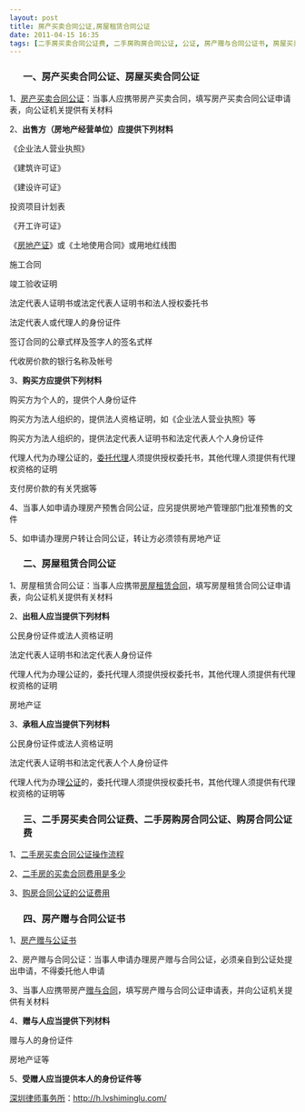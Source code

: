 ```yaml
---
layout: post
title: 房产买卖合同公证,房屋租赁合同公证
date: 2011-04-15 16:35
tags: [二手房买卖合同公证费, 二手房购房合同公证, 公证, 房产赠与合同公证书, 房屋买卖合同公证, 深圳合同纠纷律师, 购房合同公证费]
---
```

<ol>
<h3>一、房产买卖合同公证、房屋买卖合同公证</h3>
</ol>
1、<a href="http://h.lvshiminglu.com/law/711.html" target="_blank">房产买卖合同公证</a>：当事人应携带房产买卖合同，填写房产买卖合同公证申请表，向公证机关提供有关材料

2、<strong>出售方（房地产经营单位）应提供下列材料</strong>

《企业法人营业执照》

《建筑许可证》

《建设许可证》

投资项目计划表

《开工许可证》

《<a href="http://h.lvshiminglu.com/law/155.html" target="_blank">房地产证</a>》或《土地使用合同》或用地红线图

施工合同

竣工验收证明

法定代表人证明书或法定代表人证明书和法人授权委托书

法定代表人或代理人的身份证件

签订合同的公章式样及签字人的签名式样

代收房价款的银行名称及帐号

3、<strong>购买方应提供下列材料</strong>

购买方为个人的，提供个人身份证件

购买方为法人组织的，提供法人资格证明，如《企业法人营业执照》等

购买方为法人组织的，提供法定代表人证明书和法定代表人个人身份证件

代理人代为办理公证的，<a href="http://h.lvshiminglu.com/law/tag/%E5%BE%8B%E5%B8%88%E5%A7%94%E6%89%98%E4%BB%A3%E7%90%86%E5%8D%8F%E8%AE%AE" target="_blank">委托代理</a>人须提供授权委托书，其他代理人须提供有代理权资格的证明

支付房价款的有关凭据等

4、当事人如申请办理房产预售合同公证，应另提供房地产管理部门批准预售的文件

5、如申请办理房户转让合同公证，转让方必须领有房地产证
<ol>
<h3>二、房屋租赁合同公证</h3>
</ol>
1、房屋租赁合同公证：当事人应携带<a href="http://h.lvshiminglu.com/law/126.html" target="_blank">房屋租赁合同</a>，填写房屋租赁合同公证申请表，向公证机关提供有关材料

2、<strong>出租人应当提供下列材料</strong>

公民身份证件或法人资格证明

法定代表人证明书和法定代表人身份证件

代理人代为办理公证的，委托代理人须提供授权委托书，其他代理人须提供有代理权资格的证明

房地产证

3、<strong>承租人应当提供下列材料</strong>

公民身份证件或法人资格证明

法定代表人证明书和法定代表人个人身份证件

代理人代为办理<a href="http://h.lvshiminglu.com/law/tag/%E5%85%AC%E8%AF%81" target="_blank">公证</a>的，委托代理人须提供授权委托书，其他代理人须提供有代理权资格的证明等
<ol>
<h3>三、二手房买卖合同公证费、二手房购房合同公证、购房合同公证费</h3>
</ol>
1、<a href="http://www.pksq.gov.cn/_siteId/29/pageId/26/columnId/191/articleId/1004/DisplayInfo.aspy" target="_blank">二手房买卖合同公证操作流程</a>

2、<a href="http://zhidao.baidu.com/question/119102550" target="_blank">二手房的买卖合同费用是多少</a>

3、<a href="http://www.lawon.cn/flzz/detail/detail_3209.html" target="_blank">购房合同公证的公证费用</a>
<ol>
<h3>四、房产赠与合同公证书</h3>
</ol>
1、<a href="http://www.lawtime.cn/info/fangdichan/fangchanzengyu/2010101886050.html" target="_blank">房产赠与公证书</a>

2、房产赠与合同公证：当事人申请办理房产赠与合同公证，必须亲自到公证处提出申请，不得委托他人申请

3、当事人应携带房产<a href="http://h.lvshiminglu.com/law/146.html" target="_blank">赠与合同</a>，填写房产赠与合同公证申请表，并向公证机关提供有关材料

4、<strong>赠与人应当提供下列材料</strong>

赠与人的身份证件

房地产证等

5、<strong>受赠人应当提供本人的身份证件等</strong>

<a href="http://h.lvshiminglu.com/">深圳律师事务所</a>：<a href="http://h.lvshiminglu.com/">http://h.lvshiminglu.com/</a>


